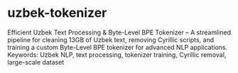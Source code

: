 # uzbek-tokenizer
Efficient Uzbek Text Processing &amp; Byte-Level BPE Tokenizer – A streamlined pipeline for cleaning 13GB of Uzbek text, removing Cyrillic scripts, and training a custom Byte-Level BPE tokenizer for advanced NLP applications. Keywords: Uzbek NLP, text processing, tokenizer training, Cyrillic removal, large-scale dataset
